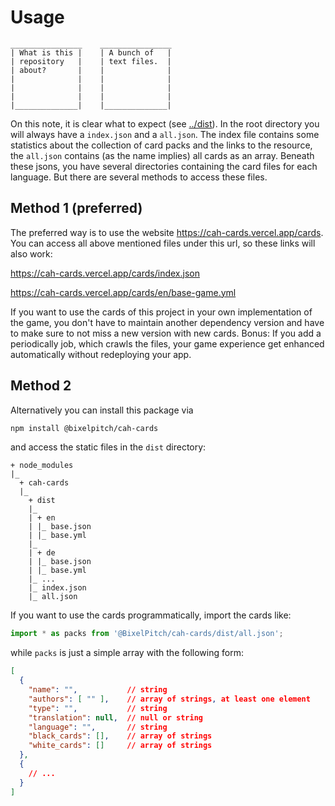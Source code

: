 # Usage
````text
________________    ________________
| What is this |    | A bunch of   |
| repository   |    | text files.  |
| about?       |    |              |
|              |    |              |
|              |    |              |
|              |    |              |
|______________|    |______________|
````
On this note, it is clear what to expect (see [../dist](../dist)).
In the root directory you will always have a ````index.json```` and a ````all.json````. The index file contains some statistics about the collection of card packs and the links to the resource, the ````all.json```` contains (as the name implies) all cards as an array. Beneath these jsons, you have several directories containing the card files for each language.
But there are several methods to access these files.

## Method 1 (preferred)
The preferred way is to use the website https://cah-cards.vercel.app/cards. You can access all above mentioned files under this url, so these links will also work:

https://cah-cards.vercel.app/cards/index.json

https://cah-cards.vercel.app/cards/en/base-game.yml

If you want to use the cards of this project in your own implementation of the game, you don't have to maintain another dependency version and have to make sure to not miss a new version with new cards. Bonus: If you add a periodically job, which crawls the files, your game experience get enhanced automatically without redeploying your app.

## Method 2

Alternatively you can install this package via
````bash
npm install @bixelpitch/cah-cards
````
and access the static files in the ````dist```` directory:
````
+ node_modules
|_
  + cah-cards
  |_
    + dist
    |_
    | + en
    | |_ base.json
    | |_ base.yml
    |_
    | + de
    | |_ base.json
    | |_ base.yml
    |_ ...
    |_ index.json
    |_ all.json
````
If you want to use the cards programmatically, import the cards like:
````js
import * as packs from '@BixelPitch/cah-cards/dist/all.json';
````
while ````packs```` is just a simple array with the following form:
````json
[
  {
    "name": "",           // string
    "authors": [ "" ],    // array of strings, at least one element
    "type": "",           // string
    "translation": null,  // null or string
    "language": "",       // string
    "black_cards": [],    // array of strings
    "white_cards": []     // array of strings
  },
  {
    // ...
  }
]
````